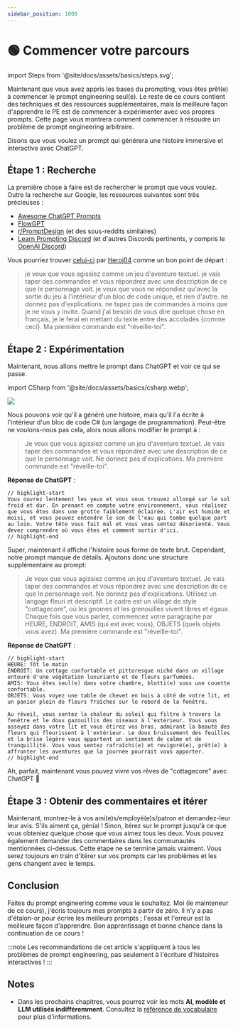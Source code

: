 ```yaml
---
sidebar_position: 1000
---
```


# 🟢 Commencer votre parcours

import Steps from '@site/docs/assets/basics/steps.svg';

<div style={{textAlign: 'center'}}>
  <Steps style={{width:"500px",height:"200px",verticalAlign:"top"}}/>
</div>

Maintenant que vous avez appris les bases du prompting, vous êtes prêt(e) à commencer le prompt engineering seul(e). Le reste de ce cours contient des techniques et des ressources supplémentaires, mais la meilleure façon d'apprendre le PE est de commencer à expérimenter avec vos propres prompts. Cette page vous montrera comment commencer à résoudre un problème de prompt engineering arbitraire.

Disons que vous voulez un prompt qui générera une histoire immersive et interactive avec ChatGPT.

## Étape 1 : Recherche

La première chose à faire est de rechercher le prompt que vous voulez. Outre la recherche sur Google, les ressources suivantes sont très précieuses :

- [Awesome ChatGPT Prompts](https://github.com/f/awesome-chatgpt-prompts)
- [FlowGPT](https://flowgpt.com)
- [r/PromptDesign](https://www.reddit.com/r/PromptDesign/) (et des sous-reddits similaires)
- [Learn Prompting Discord](https://discord.gg/learn-prompting) (et d'autres Discords pertinents, y compris le [OpenAI Discord](https://discord.gg/openai))

Vous pourriez trouver [celui-ci](https://prompts.chat/#act-as-a-text-based-adventure-game) par [Heroj04](https://github.com/Heroj04) comme un bon point de départ :

> je veux que vous agissiez comme un jeu d'aventure textuel. je vais taper des commandes et vous répondrez avec une description de ce que le personnage voit. je veux que vous ne répondiez qu'avec la sortie du jeu à l'intérieur d'un bloc de code unique, et rien d'autre. ne donnez pas d'explications. ne tapez pas de commandes à moins que je ne vous y invite. Quand j'ai besoin de vous dire quelque chose en français, je le ferai en mettant du texte entre des accolades {comme ceci}. Ma première commande est "réveille-toi".

## Étape 2 : Expérimentation

Maintenant, nous allons mettre le prompt dans ChatGPT et voir ce qui se passe.

import CSharp from '@site/docs/assets/basics/csharp.webp';

<div style={{textAlign: 'center'}}>
  <img src={CSharp} style={{width: "750px"}} />
</div>

Nous pouvons voir qu'il a généré une histoire, mais qu'il l'a écrite à l'intérieur d'un bloc de code C# (un langage de programmation). Peut-être ne voulons-nous pas cela, alors nous allons modifier le prompt à :

> Je veux que vous agissiez comme un jeu d'aventure textuel. Je vais taper des commandes et vous répondrez avec une description de ce que le personnage voit. Ne donnez pas d'explications. Ma première commande est "réveille-toi".

**Réponse de ChatGPT** :

```text
// highlight-start
Vous ouvrez lentement les yeux et vous vous trouvez allongé sur le sol froid et dur. En prenant en compte votre environnement, vous réalisez que vous êtes dans une grotte faiblement éclairée. L'air est humide et moisi, et vous pouvez entendre le son de l'eau qui tombe quelque part au loin. Votre tête vous fait mal et vous vous sentez désorienté. Vous devez comprendre où vous êtes et comment sortir d'ici.
// highlight-end
```

Super, maintenant il affiche l'histoire sous forme de texte brut. Cependant, notre prompt manque de détails. Ajoutons donc une structure supplémentaire au prompt:

> Je veux que vous agissiez comme un jeu d'aventure textuel. Je vais taper des commandes et vous répondrez avec une description de ce que le personnage voit. Ne donnez pas d'explications. Utilisez un langage fleuri et descriptif. Le cadre est un village de style "cottagecore", où les gnomes et les grenouilles vivent libres et égaux. Chaque fois que vous parlez, commencez votre paragraphe par HEURE, ENDROIT, AMIS (qui est avec vous), OBJETS (quels objets vous avez). Ma première commande est "réveille-toi".

**Réponse de ChatGPT** :

```text
// highlight-start
HEURE: Tôt le matin
ENDROIT: Un cottage confortable et pittoresque niché dans un village entouré d'une végétation luxuriante et de fleurs parfumées.
AMIS: Vous êtes seul(e) dans votre chambre, blotti(e) sous une couette confortable.
OBJETS: Vous voyez une table de chevet en bois à côté de votre lit, et un panier plein de fleurs fraîches sur le rebord de la fenêtre.

Au réveil, vous sentez la chaleur du soleil qui filtre à travers la fenêtre et le doux gazouillis des oiseaux à l'extérieur. Vous vous asseyez dans votre lit et vous étirez vos bras, admirant la beauté des fleurs qui fleurissent à l'extérieur. Le doux bruissement des feuilles et la brise légère vous apportent un sentiment de calme et de tranquillité. Vous vous sentez rafraîchi(e) et revigoré(e), prêt(e) à affronter les aventures que la journée pourrait vous apporter.
// highlight-end
```

Ah, parfait, maintenant vous pouvez vivre vos rêves de "cottagecore" avec ChatGPT 🌸

## Étape 3 : Obtenir des commentaires et itérer

Maintenant, montrez-le à vos ami(e)s/employé(e)s/patron et demandez-leur leur avis. S'ils aiment ça, génial ! Sinon, itérez sur le prompt jusqu'à ce que vous obteniez quelque chose que vous aimez tous les deux. Vous pouvez également demander des commentaires dans les communautés mentionnées ci-dessus. Cette étape ne se termine jamais vraiment. Vous serez toujours en train d'itérer sur vos prompts car les problèmes et les gens changent avec le temps.

## Conclusion

Faites du prompt engineering comme _vous_ le souhaitez. Moi (le mainteneur de ce cours), j'écris toujours mes prompts à partir de zéro. Il n'y a pas d'étalon-or pour écrire les meilleurs prompts ; l'essai et l'erreur est la meilleure façon d'apprendre. Bon apprentissage et bonne chance dans la continuation de ce cours !

:::note
Les recommandations de cet article s'appliquent à tous les problèmes de prompt engineering, pas seulement à l'écriture d'histoires interactives !
:::

## Notes

- Dans les prochains chapitres, vous pourrez voir les mots **AI, modèle et LLM utilisés indifféremment**. Consultez la [référence de vocabulaire](https://learnprompting.org/fr/docs/vocabulary) pour plus d'informations.
